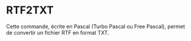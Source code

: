 # RTF2TXT

Cette commande, écrite en Pascal (Turbo Pascal ou Free Pascal), permet de convertir un fichier RTF en format TXT. 
